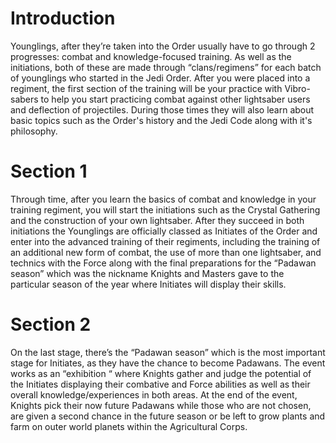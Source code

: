 # Introduction

Younglings, after they’re taken into the Order usually have to go through 2 progresses: combat and knowledge-focused training.
As well as the initiations, both of these are made through “clans/regimens” for each batch of younglings who started in the Jedi Order.
After you were placed into a regiment, the first section of the training will be your practice with Vibro-sabers to help you start practicing combat against other lightsaber users and deflection of projectiles.
During those times they will also learn about basic topics such as the Order's history and the Jedi Code along with it's philosophy.

# Section 1

Through time, after you learn the basics of combat and knowledge in your training regiment, you will start the initiations such as the Crystal Gathering and the construction of your own lightsaber.
After they succeed in both initiations the Younglings are officially classed as Initiates of the Order and enter into the advanced training of their regiments, including the training of an additional new form of combat, the use of more than one lightsaber, and technics with the Force along with the final preparations for the “Padawan season” which was the nickname Knights and Masters gave to the particular season of the year where Initiates will display their skills.

# Section 2

On the last stage, there’s the “Padawan season” which is the most important stage for Initiates, as they have the chance to become Padawans.
The event works as an “exhibition “ where Knights gather and judge the potential of the Initiates displaying their combative and Force abilities as well as their overall knowledge/experiences in both areas.
At the end of the event, Knights pick their now future Padawans while those who are not chosen, are given a second chance in the future season or be left to grow plants and farm on outer world planets within the Agricultural Corps.
